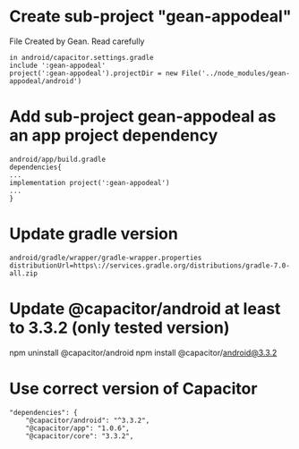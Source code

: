 # Create sub-project "gean-appodeal"

File Created by Gean. Read carefully

```
in android/capacitor.settings.gradle
include ':gean-appodeal'
project(':gean-appodeal').projectDir = new File('../node_modules/gean-appodeal/android')
```

# Add sub-project gean-appodeal as an app project dependency

```
android/app/build.gradle
dependencies{
...
implementation project(':gean-appodeal')
...
}
```

# Update gradle version

```
android/gradle/wrapper/gradle-wrapper.properties
distributionUrl=https\://services.gradle.org/distributions/gradle-7.0-all.zip
```

# Update @capacitor/android at least to 3.3.2 (only tested version)

npm uninstall @capacitor/android
npm install @capacitor/android@3.3.2

# Use correct version of Capacitor

```
"dependencies": {
    "@capacitor/android": "^3.3.2",
    "@capacitor/app": "1.0.6",
    "@capacitor/core": "3.3.2",
```
